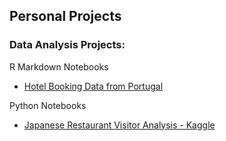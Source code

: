 ## Personal Projects

### Data Analysis Projects:
R Markdown Notebooks
* [Hotel Booking Data from Portugal](https://sergio-puno.github.io/Hotel-Booking-EDA/)


Python Notebooks
* [Japanese Restaurant Visitor Analysis - Kaggle](https://sergio-puno.github.io/Kaggle_Restaurant_EDA/)
